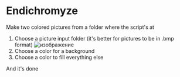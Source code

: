 # Endichromyze
Make two colored pictures from a folder where the script's at

1. Choose a picture input folder (it's better for pictures to be in .bmp format)
![изображение](https://user-images.githubusercontent.com/87480878/141415812-99fe7dfd-39cf-481b-94bd-53a44a0034f5.png)
3. Choose a color for a background
4. Choose a color to fill everything else

And it's done
